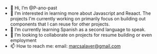 - 👋 Hi, I’m @P-ano-past
- 👀 I’m interested in learning more about Javascript and Reaact. The projects I'm currently working on primarily focus on building out components that I can reuse for other projects. 
- 🌱 I’m currently learning Spanish as a second language to speak. 
- 💞️ I’m looking to collaborate on projects for resume building or even employment
- 📫 How to reach me: 
  email: marcsalaver@gmail.com

<!---
P-ano-past/P-ano-past is a ✨ special ✨ repository because its `README.md` (this file) appears on your GitHub profile.
You can click the Preview link to take a look at your changes.
--->
